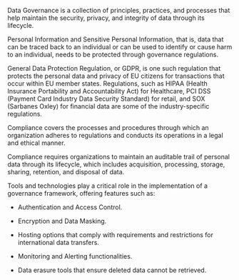 Data Governance is a collection of principles, practices, and processes that help maintain the security, privacy, and integrity of data through its lifecycle.

Personal Information and Sensitive Personal Information, that is, data that can be traced back to an individual or can be used to identify or cause harm to an individual, needs to be protected through governance regulations. 

General Data Protection Regulation, or GDPR, is one such regulation that protects the personal data and privacy of EU citizens for transactions that occur within EU member states. 
Regulations, such as HIPAA (Health Insurance Portability and Accountability Act) for Healthcare, PCI DSS (Payment Card Industry Data Security Standard) for retail, and SOX (Sarbanes Oxley) for financial data are some of the industry-specific regulations. 

Compliance covers the processes and procedures through which an organization adheres to regulations and conducts its operations in a legal and ethical manner.

Compliance requires organizations to maintain an auditable trail of personal data through its lifecycle, which includes acquisition, processing, storage, sharing, retention, and disposal of data.

Tools and technologies play a critical role in the implementation of a governance framework, offering features such as:

- Authentication and Access Control.

- Encryption and Data Masking.

- Hosting options that comply with requirements and restrictions for international data transfers.

- Monitoring and Alerting functionalities.

- Data erasure tools that ensure deleted data cannot be retrieved.
